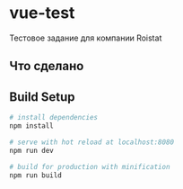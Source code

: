 # vue-test

Тестовое задание для компании Roistat

## Что сделано


## Build Setup

``` bash
# install dependencies
npm install

# serve with hot reload at localhost:8080
npm run dev

# build for production with minification
npm run build

